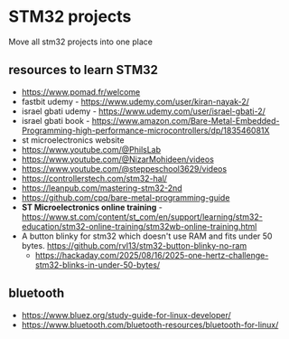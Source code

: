 # STM32 projects

Move all stm32 projects into one place

## resources to learn STM32

- https://www.pomad.fr/welcome
- fastbit udemy - https://www.udemy.com/user/kiran-nayak-2/
- israel gbati udemy - https://www.udemy.com/user/israel-gbati-2/
- israel gbati book - https://www.amazon.com/Bare-Metal-Embedded-Programming-high-performance-microcontrollers/dp/183546081X
- st microelectronics website
- https://www.youtube.com/@PhilsLab
- https://www.youtube.com/@NizarMohideen/videos
- https://www.youtube.com/@steppeschool3629/videos
- https://controllerstech.com/stm32-hal/
- https://leanpub.com/mastering-stm32-2nd
- https://github.com/cpq/bare-metal-programming-guide
- **ST Microelectronics online training** - https://www.st.com/content/st_com/en/support/learning/stm32-education/stm32-online-training/stm32wb-online-training.html
- A button blinky for stm32 which doesn't use RAM and fits under 50 bytes.  https://github.com/rvl13/stm32-button-blinky-no-ram 
    - https://hackaday.com/2025/08/16/2025-one-hertz-challenge-stm32-blinks-in-under-50-bytes/

## bluetooth

- https://www.bluez.org/study-guide-for-linux-developer/
- https://www.bluetooth.com/bluetooth-resources/bluetooth-for-linux/
